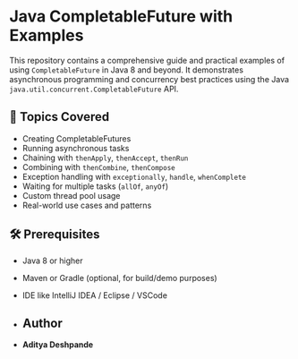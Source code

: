 # Java CompletableFuture with Examples

This repository contains a comprehensive guide and practical examples of using `CompletableFuture` in Java 8 and beyond. It demonstrates asynchronous programming and concurrency best practices using the Java `java.util.concurrent.CompletableFuture` API.

## 📘 Topics Covered

- Creating CompletableFutures
- Running asynchronous tasks
- Chaining with `thenApply`, `thenAccept`, `thenRun`
- Combining with `thenCombine`, `thenCompose`
- Exception handling with `exceptionally`, `handle`, `whenComplete`
- Waiting for multiple tasks (`allOf`, `anyOf`)
- Custom thread pool usage
- Real-world use cases and patterns

## 🛠️ Prerequisites

- Java 8 or higher
- Maven or Gradle (optional, for build/demo purposes)
- IDE like IntelliJ IDEA / Eclipse / VSCode

- ## Author

- **Aditya Deshpande**
